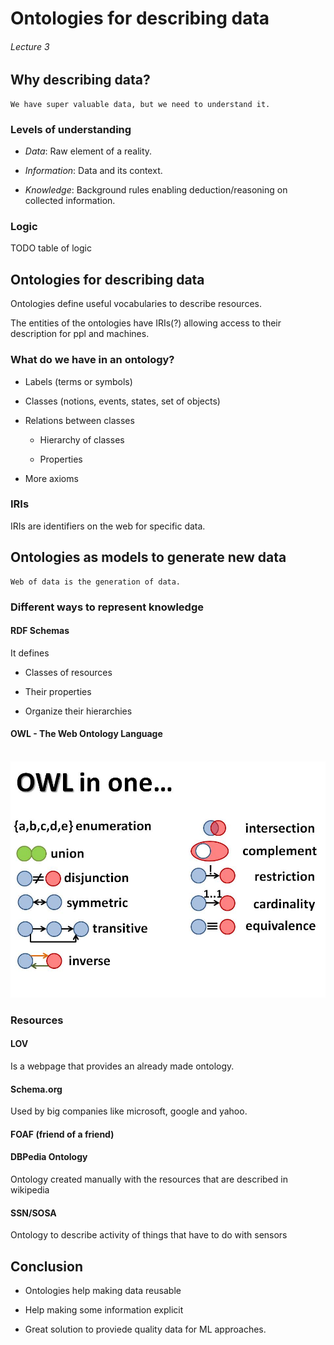 # Ontologies for describing data

###### Lecture 3

## Why describing data? 

    We have super valuable data, but we need to understand it.

### Levels of **understanding**

- *Data*: Raw element of a reality.

- *Information*: Data and its context.

- *Knowledge*: Background rules enabling deduction/reasoning on collected information.

### Logic

TODO table of logic

## Ontologies for describing data

Ontologies define useful vocabularies to describe resources. 

The entities of the ontologies have IRIs(?) allowing access to their description for ppl and machines.

### What do we have in an ontology? 

- Labels (terms or symbols)

- Classes (notions, events, states, set of objects)

- Relations between classes

    - Hierarchy of classes

    - Properties

- More axioms

### IRIs

IRIs are identifiers on the web for specific data.

## Ontologies as models to generate new data

    Web of data is the generation of data.

### Different ways to represent knowledge

#### RDF Schemas

It defines

- Classes of resources

- Their properties

- Organize their hierarchies

#### OWL - The Web Ontology Language

<div align = "center">
    <br>
    <img src = "https://github.com/LuisR-jpg/MUFRAMEX/blob/main/data/OWL.jpg?raw=true"/>
    <br>
</div>

### Resources 

#### LOV 

Is a webpage that provides an already made ontology.

#### Schema.org

Used by big companies like microsoft, google and yahoo.

#### FOAF (friend of a friend)

#### DBPedia Ontology

Ontology created manually with the resources that are described in wikipedia

#### SSN/SOSA

Ontology to describe activity of things that have to do with sensors

## Conclusion

- Ontologies help making data reusable

- Help making some information explicit

- Great solution to proviede quality data for ML approaches.

